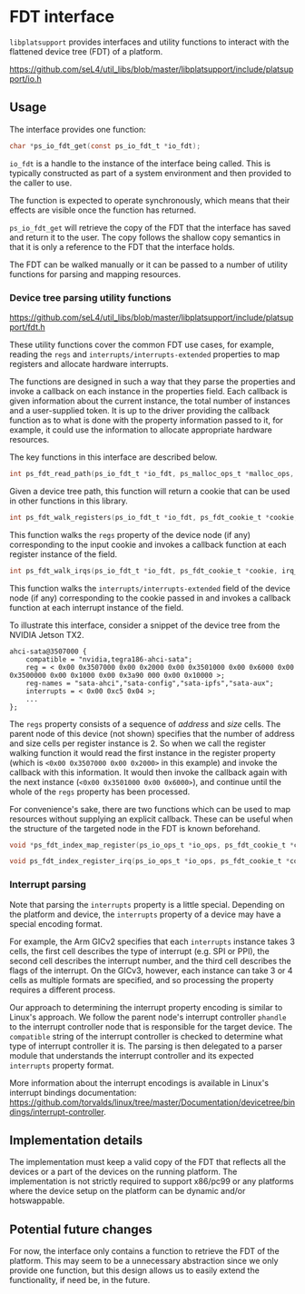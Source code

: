 <!--
  Copyright 2020, Data61, CSIRO (ABN 41 687 119 230)

  SPDX-License-Identifier: BSD-2-Clause
-->

# FDT interface

`libplatsupport` provides interfaces and utility functions to interact with the
flattened device tree (FDT) of a platform.

<https://github.com/seL4/util_libs/blob/master/libplatsupport/include/platsupport/io.h>

## Usage

The interface provides one function:

```c
char *ps_io_fdt_get(const ps_io_fdt_t *io_fdt);
```

`io_fdt` is a handle to the instance of the interface being called. This is
typically constructed as part of a system environment and then provided to the
caller to use.

The function is expected to operate synchronously, which means that their
effects are visible once the function has returned.

`ps_io_fdt_get` will retrieve the copy of the FDT that the interface has saved
and return it to the user. The copy follows the shallow copy semantics in that
it is only a reference to the FDT that the interface holds.

The FDT can be walked manually or it can be passed to a number of utility
functions for parsing and mapping resources.

### Device tree parsing utility functions

<https://github.com/seL4/util_libs/blob/master/libplatsupport/include/platsupport/fdt.h>

These utility functions cover the common FDT use cases, for example, reading
the `regs` and `interrupts/interrupts-extended` properties to map registers and
allocate hardware interrupts.

The functions are designed in such a way that they parse the properties and
invoke a callback on each instance in the properties field. Each callback is
given information about the current instance, the total number of instances and
a user-supplied token. It is up to the driver providing the callback function as
to what is done with the property information passed to it, for example, it
could use the information to allocate appropriate hardware resources.

The key functions in this interface are described below.

```c
int ps_fdt_read_path(ps_io_fdt_t *io_fdt, ps_malloc_ops_t *malloc_ops, const char *path, ps_fdt_cookie_t **ret_cookie);
```

Given a device tree path, this function will return a cookie that can be used in
other functions in this library.

```c
int ps_fdt_walk_registers(ps_io_fdt_t *io_fdt, ps_fdt_cookie_t *cookie, reg_walk_cb_fn_t callback, void *token);
```

This function walks the `regs` property of the device node (if any)
corresponding to the input cookie and invokes a callback function at each
register instance of the field.

```c
int ps_fdt_walk_irqs(ps_io_fdt_t *io_fdt, ps_fdt_cookie_t *cookie, irq_walk_cb_fn_t callback, void *token);
```

This function walks the `interrupts/interrupts-extended` field of the device
node (if any) corresponding to the cookie passed in and invokes a callback
function at each interrupt instance of the field.

To illustrate this interface, consider a snippet of the device tree from the NVIDIA Jetson TX2.

```
ahci-sata@3507000 {
    compatible = "nvidia,tegra186-ahci-sata";
    reg = < 0x00 0x3507000 0x00 0x2000 0x00 0x3501000 0x00 0x6000 0x00 0x3500000 0x00 0x1000 0x00 0x3a90 000 0x00 0x10000 >;
    reg-names = "sata-ahci","sata-config","sata-ipfs","sata-aux";
    interrupts = < 0x00 0xc5 0x04 >;
    ...
};
```

The `regs` property consists of a sequence of *address* and *size* cells. The
parent node of this device (not shown) specifies that the number of address and
size cells per register instance is 2.  So when we call the register walking
function it would read the first instance in the register property (which is
`<0x00 0x3507000 0x00 0x2000>` in this example) and invoke the callback with
this information.  It would then invoke the callback again with the next
instance (`<0x00 0x3501000 0x00 0x6000>`), and continue until the whole of the
`regs` property has been processed.

For convenience's sake, there are two functions which can be used to map
resources without supplying an explicit callback. These can be useful when the
structure of the targeted node in the FDT is known beforehand.

```c
void *ps_fdt_index_map_register(ps_io_ops_t *io_ops, ps_fdt_cookie_t *cookie, unsigned offset, pmem_region_t *ret_pmem);

void ps_fdt_index_register_irq(ps_io_ops_t *io_ops, ps_fdt_cookie_t *cookie, unsigned offset, irq_callback_fn_t irq_callback, void *irq_callback_data);
```

### Interrupt parsing

Note that parsing the `interrupts` property is a little special. Depending on
the platform and device, the `interrupts` property of a device may have a
special encoding format.

For example, the Arm GICv2 specifies that each `interrupts` instance takes 3
cells, the first cell describes the type of interrupt (e.g. SPI or PPI), the
second cell describes the interrupt number, and the third cell describes the
flags of the interrupt. On the GICv3, however, each instance can take 3 or 4
cells as multiple formats are specified, and so processing the property
requires a different process.

Our approach to determining the interrupt property encoding is similar to
Linux's approach. We follow the parent node's interrupt controller `phandle` to
the interrupt controller node that is responsible for the target device. The
`compatible` string of the interrupt controller is checked to determine what
type of interrupt controller it is. The parsing is then delegated to a parser
module that understands the interrupt controller and its expected `interrupts`
property format.

More information about the interrupt encodings is available in Linux's interrupt
bindings documentation:
<https://github.com/torvalds/linux/tree/master/Documentation/devicetree/bindings/interrupt-controller>.

## Implementation details

The implementation must keep a valid copy of the FDT that reflects all the
devices or a part of the devices on the running platform. The implementation is
not strictly required to support x86/pc99 or any platforms where the device
setup on the platform can be dynamic and/or hotswappable.

## Potential future changes

For now, the interface only contains a function to retrieve the FDT of the
platform. This may seem to be a unnecessary abstraction since we only provide
one function, but this design allows us to easily extend the functionality, if
need be, in the future.
